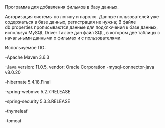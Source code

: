 Программа для добавления фильмов в базу данных.

Авторизация системы по логину и паролю. Данные пользователей уже содержаться в базе данных, регистрация не нужна;
В файле db.properties прописываются данные для подключения к базе данных, используя MySQL Driver
Так же дан файл SQL, в котором две таблицы с начальными данными о фильмах и с пользователями.


Используемое ПО:

-Apache Maven 3.6.3

-Java version: 11.0.5, vendor: Oracle Corporation
-mysql-connector-java v8.0.20

-hibernate 5.4.18.Final

-spring-webmvc 5.2.7.RELEASE

-spring-security 5.3.3.RELEASE

-thymeleaf

-tomcat




